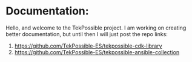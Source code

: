 # Documentation: 
Hello, and welcome to the TekPossible project. I am working on creating better documentation, but until then I will just post the repo links:
1. https://github.com/TekPossible-ES/tekpossible-cdk-library
2. https://github.com/TekPossible-ES/tekpossible-ansible-collection

